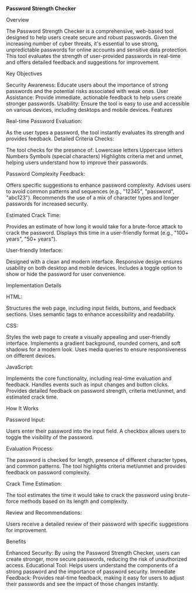 **Password Strength Checker**


Overview

The Password Strength Checker is a comprehensive, web-based tool designed to help users create secure and robust passwords. Given the increasing number of cyber threats, it's essential to use strong, unpredictable passwords for online accounts and sensitive data protection. This tool evaluates the strength of user-provided passwords in real-time and offers detailed feedback and suggestions for improvement.

Key Objectives

Security Awareness: Educate users about the importance of strong passwords and the potential risks associated with weak ones.
User Assistance: Provide immediate, actionable feedback to help users create stronger passwords.
Usability: Ensure the tool is easy to use and accessible on various devices, including desktops and mobile devices.
Features

Real-time Password Evaluation:

As the user types a password, the tool instantly evaluates its strength and provides feedback.
Detailed Criteria Checks:

The tool checks for the presence of:
Lowercase letters
Uppercase letters
Numbers
Symbols (special characters)
Highlights criteria met and unmet, helping users understand how to improve their passwords.

Password Complexity Feedback:

Offers specific suggestions to enhance password complexity.
Advises users to avoid common patterns and sequences (e.g., "12345", "password", "abc123").
Recommends the use of a mix of character types and longer passwords for increased security.

Estimated Crack Time:

Provides an estimate of how long it would take for a brute-force attack to crack the password.
Displays this time in a user-friendly format (e.g., "100+ years", "50+ years").

User-friendly Interface:

Designed with a clean and modern interface.
Responsive design ensures usability on both desktop and mobile devices.
Includes a toggle option to show or hide the password for user convenience.

Implementation Details

HTML:

Structures the web page, including input fields, buttons, and feedback sections.
Uses semantic tags to enhance accessibility and readability.

CSS:

Styles the web page to create a visually appealing and user-friendly interface.
Implements a gradient background, rounded corners, and soft shadows for a modern look.
Uses media queries to ensure responsiveness on different devices.

JavaScript:

Implements the core functionality, including real-time evaluation and feedback.
Handles events such as input changes and button clicks.
Provides detailed feedback on password strength, criteria met/unmet, and estimated crack time.

How It Works

Password Input:

Users enter their password into the input field.
A checkbox allows users to toggle the visibility of the password.

Evaluation Process:

The password is checked for length, presence of different character types, and common patterns.
The tool highlights criteria met/unmet and provides feedback on password complexity.

Crack Time Estimation:

The tool estimates the time it would take to crack the password using brute-force methods based on its length and complexity.

Review and Recommendations:

Users receive a detailed review of their password with specific suggestions for improvement.

Benefits

Enhanced Security: By using the Password Strength Checker, users can create stronger, more secure passwords, reducing the risk of unauthorized access.
Educational Tool: Helps users understand the components of a strong password and the importance of password security.
Immediate Feedback: Provides real-time feedback, making it easy for users to adjust their passwords and see the impact of those changes instantly. 
